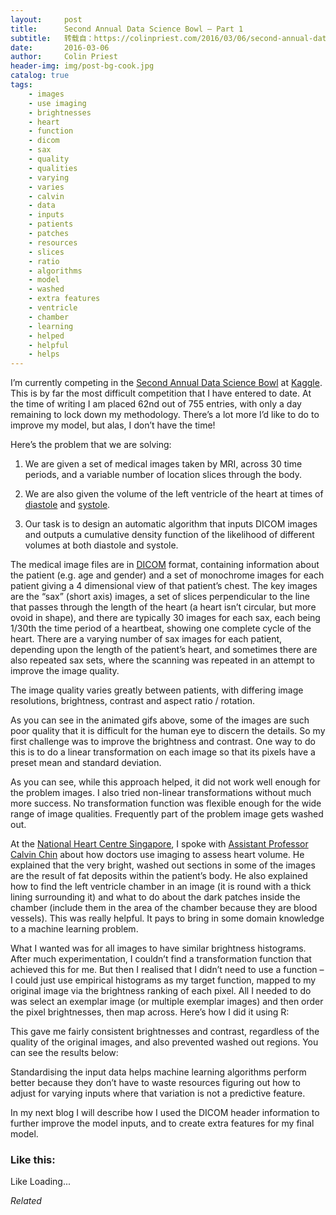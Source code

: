```yaml
---
layout:     post
title:      Second Annual Data Science Bowl – Part 1
subtitle:   转载自：https://colinpriest.com/2016/03/06/second-annual-data-science-bowl-part-1/
date:       2016-03-06
author:     Colin Priest
header-img: img/post-bg-cook.jpg
catalog: true
tags:
    - images
    - use imaging
    - brightnesses
    - heart
    - function
    - dicom
    - sax
    - quality
    - qualities
    - varying
    - varies
    - calvin
    - data
    - inputs
    - patients
    - patches
    - resources
    - slices
    - ratio
    - algorithms
    - model
    - washed
    - extra features
    - ventricle
    - chamber
    - learning
    - helped
    - helpful
    - helps
---
```


I’m currently competing in the [Second Annual Data Science Bowl](https://www.kaggle.com/c/second-annual-data-science-bowl) at [Kaggle](http://www.kaggle.com/.). This is by far the most difficult competition that I have entered to date. At the time of writing I am placed 62nd out of 755 entries, with only a day remaining to lock down my methodology. There’s a lot more I’d like to do to improve my model, but alas, I don’t have the time!

Here’s the problem that we are solving:

1. We are given a set of medical images taken by MRI, across 30 time periods, and a variable number of location slices through the body.

1. We are also given the volume of the left ventricle of the heart at times of [diastole](https://en.wikipedia.org/wiki/Diastole) and [systole](https://en.wikipedia.org/wiki/Systole).

1. Our task is to design an automatic algorithm that inputs DICOM images and outputs a cumulative density function of the likelihood of different volumes at both diastole and systole.


The medical image files are in [DICOM](https://en.wikipedia.org/wiki/DICOM) format, containing information about the patient (e.g. age and gender) and a set of monochrome images for each patient giving a 4 dimensional view of that patient’s chest. The key images are the “sax” (short axis) images, a set of slices perpendicular to the line that passes through the length of the heart (a heart isn’t circular, but more ovoid in shape), and there are typically 30 images for each sax, each being 1/30th the time period of a heartbeat, showing one complete cycle of the heart. There are a varying number of sax images for each patient, depending upon the length of the patient’s heart, and sometimes there are also repeated sax sets, where the scanning was repeated in an attempt to improve the image quality.

The image quality varies greatly between patients, with differing image resolutions, brightness, contrast and aspect ratio / rotation.

As you can see in the animated gifs above, some of the images are such poor quality that it is difficult for the human eye to discern the details. So my first challenge was to improve the brightness and contrast. One way to do this is to do a linear transformation on each image so that its pixels have a preset mean and standard deviation.

As you can see, while this approach helped, it did not work well enough for the problem images. I also tried non-linear transformations without much more success. No transformation function was flexible enough for the wide range of image qualities. Frequently part of the problem image gets washed out.

At the [National Heart Centre Singapore](http://www.nhcs.com.sg/Pages/Home.aspx), I spoke with [Assistant Professor Calvin Chin](https://www.nhcs.com.sg/DoctorProfile/Pages/view.aspx?_id=FBC3F5F3-4B10-4C82-9119-44AE8E43E822&name=Chin+Woon+Loong+Calvin&institution=National+Heart+Centre+Singapore) about how doctors use imaging to assess heart volume. He explained that the very bright, washed out sections in some of the images are the result of fat deposits within the patient’s body. He also explained how to find the left ventricle chamber in an image (it is round with a thick lining surrounding it) and what to do about the dark patches inside the chamber (include them in the area of the chamber because they are blood vessels). This was really helpful. It pays to bring in some domain knowledge to a machine learning problem.

What I wanted was for all images to have similar brightness histograms. After much experimentation, I couldn’t find a transformation function that achieved this for me. But then I realised that I didn’t need to use a function – I could just use empirical histograms as my target function, mapped to my original image via the brightness ranking of each pixel. All I needed to do was select an exemplar image (or multiple exemplar images) and then order the pixel brightnesses, then map across. Here’s how I did it using R:

This gave me fairly consistent brightnesses and contrast, regardless of the quality of the original images, and also prevented washed out regions. You can see the results below:

Standardising the input data helps machine learning algorithms perform better because they don’t have to waste resources figuring out how to adjust for varying inputs where that variation is not a predictive feature.

In my next blog I will describe how I used the DICOM header information to further improve the model inputs, and to create extra features for my final model.

### Like this:

Like Loading...


*Related*

